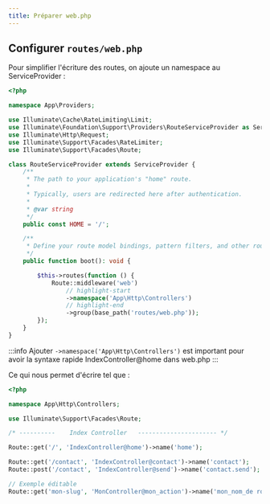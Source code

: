 ```yaml
--- 
title: Préparer web.php
---
```


## Configurer `routes/web.php` 

Pour simplifier l'écriture des routes, on ajoute un namespace au ServiceProvider :

```php title="app/Services/RouteServicesProvider.php"
<?php

namespace App\Providers;

use Illuminate\Cache\RateLimiting\Limit;
use Illuminate\Foundation\Support\Providers\RouteServiceProvider as ServiceProvider;
use Illuminate\Http\Request;
use Illuminate\Support\Facades\RateLimiter;
use Illuminate\Support\Facades\Route;

class RouteServiceProvider extends ServiceProvider {
    /**
     * The path to your application's "home" route.
     *
     * Typically, users are redirected here after authentication.
     *
     * @var string
     */
    public const HOME = '/';

    /**
     * Define your route model bindings, pattern filters, and other route configuration.
     */
    public function boot(): void {

        $this->routes(function () {
            Route::middleware('web')
                // highlight-start
                ->namespace('App\Http\Controllers')
                // highlight-end
                ->group(base_path('routes/web.php'));
        });
    }
}
```

:::info 
Ajouter `->namespace('App\Http\Controllers')` est important pour avoir la syntaxe rapide IndexController@home dans web.php
:::

Ce qui nous permet d'écrire tel que : 

```php title="routes/web.php"
<?php

namespace App\Http\Controllers;

use Illuminate\Support\Facades\Route;

/* ----------    Index Controller   ---------------------- */

Route::get('/', 'IndexController@home')->name('home');

Route::get('/contact', 'IndexController@contact')->name('contact');
Route::post('/contact', 'IndexController@send')->name('contact.send');

// Exemple éditable
Route::get('mon-slug', 'MonController@mon_action')->name('mon_nom_de route'); // dans la vue : `href="{{ route('mon_nom_de_route')}}"`